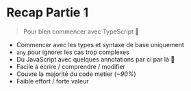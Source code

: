 # Recap Partie 1

> Pour bien commencer avec TypeScript 🐣

- Commencer avec les types et syntaxe de base uniquement
- `any` pour ignorer les cas trop complexes
- Du JavaScript avec quelques annotations par ci par là 🧂
- Facile à écrire / comprendre / modifier
- Couvre la majorité du code metier (_~90%_)
- Faible effort / forte valeur
